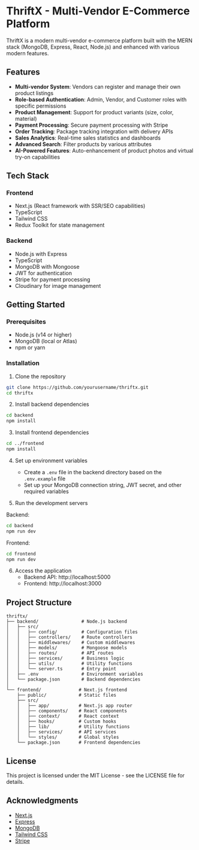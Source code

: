 # ThriftX - Multi-Vendor E-Commerce Platform

ThriftX is a modern multi-vendor e-commerce platform built with the MERN stack (MongoDB, Express, React, Node.js) and enhanced with various modern features.

## Features

- **Multi-vendor System**: Vendors can register and manage their own product listings
- **Role-based Authentication**: Admin, Vendor, and Customer roles with specific permissions
- **Product Management**: Support for product variants (size, color, material)
- **Payment Processing**: Secure payment processing with Stripe
- **Order Tracking**: Package tracking integration with delivery APIs
- **Sales Analytics**: Real-time sales statistics and dashboards
- **Advanced Search**: Filter products by various attributes
- **AI-Powered Features**: Auto-enhancement of product photos and virtual try-on capabilities

## Tech Stack

### Frontend
- Next.js (React framework with SSR/SEO capabilities)
- TypeScript
- Tailwind CSS
- Redux Toolkit for state management

### Backend
- Node.js with Express
- TypeScript
- MongoDB with Mongoose
- JWT for authentication
- Stripe for payment processing
- Cloudinary for image management

## Getting Started

### Prerequisites
- Node.js (v14 or higher)
- MongoDB (local or Atlas)
- npm or yarn

### Installation

1. Clone the repository
```bash
git clone https://github.com/yourusername/thriftx.git
cd thriftx
```

2. Install backend dependencies
```bash
cd backend
npm install
```

3. Install frontend dependencies
```bash
cd ../frontend
npm install
```

4. Set up environment variables
   - Create a `.env` file in the backend directory based on the `.env.example` file
   - Set up your MongoDB connection string, JWT secret, and other required variables

5. Run the development servers

Backend:
```bash
cd backend
npm run dev
```

Frontend:
```bash
cd frontend
npm run dev
```

6. Access the application
   - Backend API: http://localhost:5000
   - Frontend: http://localhost:3000

## Project Structure

```
thriftx/
├── backend/                # Node.js backend
│   ├── src/
│   │   ├── config/         # Configuration files
│   │   ├── controllers/    # Route controllers
│   │   ├── middlewares/    # Custom middlewares
│   │   ├── models/         # Mongoose models
│   │   ├── routes/         # API routes
│   │   ├── services/       # Business logic
│   │   ├── utils/          # Utility functions
│   │   └── server.ts       # Entry point
│   ├── .env                # Environment variables
│   └── package.json        # Backend dependencies
│
└── frontend/              # Next.js frontend
    ├── public/            # Static files
    ├── src/
    │   ├── app/           # Next.js app router
    │   ├── components/    # React components
    │   ├── context/       # React context
    │   ├── hooks/         # Custom hooks
    │   ├── lib/           # Utility functions
    │   ├── services/      # API services
    │   └── styles/        # Global styles
    └── package.json       # Frontend dependencies
```

## License

This project is licensed under the MIT License - see the LICENSE file for details.

## Acknowledgments

- [Next.js](https://nextjs.org/)
- [Express](https://expressjs.com/)
- [MongoDB](https://www.mongodb.com/)
- [Tailwind CSS](https://tailwindcss.com/)
- [Stripe](https://stripe.com/) 